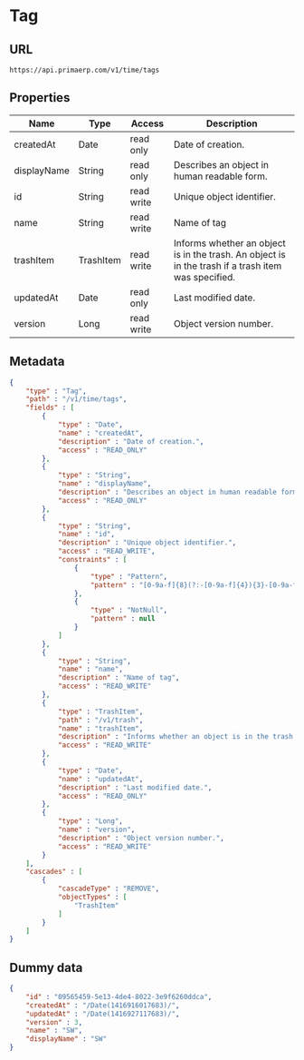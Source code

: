 Tag
==

## URL

	https://api.primaerp.com/v1/time/tags

## Properties

| Name        | Type      | Access     | Description                                                                                         |
|-------------|-----------|------------|-----------------------------------------------------------------------------------------------------|
| createdAt   | Date      | read only  | Date of creation.                                                                                   |
| displayName | String    | read only  | Describes an object in human readable form.                                                         |
| id          | String    | read write | Unique object identifier.                                                                           |
| name        | String    | read write | Name of tag                                                                                         |
| trashItem   | TrashItem | read write | Informs whether an object is in the trash. An object is in the trash if a trash item was specified. |
| updatedAt   | Date      | read only  | Last modified date.                                                                                 |
| version     | Long      | read write | Object version number.                                                                              |

## Metadata

```JSON
{
	"type" : "Tag",
	"path" : "/v1/time/tags",
	"fields" : [
		{
			"type" : "Date",
			"name" : "createdAt",
			"description" : "Date of creation.",
			"access" : "READ_ONLY"
		},
		{
			"type" : "String",
			"name" : "displayName",
			"description" : "Describes an object in human readable form.",
			"access" : "READ_ONLY"
		},
		{
			"type" : "String",
			"name" : "id",
			"description" : "Unique object identifier.",
			"access" : "READ_WRITE",
			"constraints" : [
				{
					"type" : "Pattern",
					"pattern" : "[0-9a-f]{8}(?:-[0-9a-f]{4}){3}-[0-9a-f]{12}"
				},
				{
					"type" : "NotNull",
					"pattern" : null
				}
			]
		},
		{
			"type" : "String",
			"name" : "name",
			"description" : "Name of tag",
			"access" : "READ_WRITE"
		},
		{
			"type" : "TrashItem",
			"path" : "/v1/trash",
			"name" : "trashItem",
			"description" : "Informs whether an object is in the trash. An object is in the trash if a trash item was specified.",
			"access" : "READ_WRITE"
		},
		{
			"type" : "Date",
			"name" : "updatedAt",
			"description" : "Last modified date.",
			"access" : "READ_ONLY"
		},
		{
			"type" : "Long",
			"name" : "version",
			"description" : "Object version number.",
			"access" : "READ_WRITE"
		}
	],
	"cascades" : [
		{
			"cascadeType" : "REMOVE",
			"objectTypes" : [
				"TrashItem"
			]
		}
	]
}
```

## Dummy data

```JSON
{
	"id" : "09565459-5e13-4de4-8022-3e9f6260ddca",
	"createdAt" : "/Date(1416916017683)/",
	"updatedAt" : "/Date(1416927117683)/",
	"version" : 3,
	"name" : "SW",
	"displayName" : "SW"
}
```
